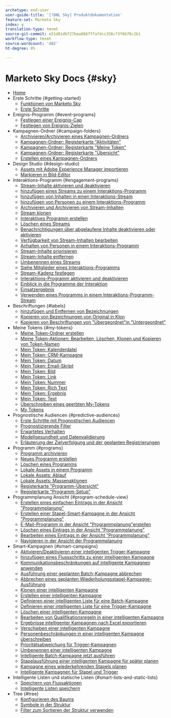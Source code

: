 ```yaml
---
archetype: end-user
user-guide-title: '[!DNL Sky] Produktdokumentation'
feature-set: Marketo Sky
index: y
translation-type: tm+mt
source-git-commit: e51d81dbf27bea8667ffafdcc356cf3f6b70c2b1
workflow-type: tm+mt
source-wordcount: '482'
ht-degree: 0%

---
```



# Marketo Sky Docs {#sky}

+ [Home](home.md)
+ Erste Schritte {#getting-started}
   + [Funktionen von Marketo Sky](marketo-sky-features.md)
   + [Erste Schritte](how-to-enable-roles-for-marketo-sky.md)
+ Ereignis-Programm {#event-programs}
   + [Festlegen einer Ereignis-Cap](setting-an-event-cap.md)
   + [Festlegen von Ereignis-Zielen](setting-event-goals.md)
+ Kampagnen-Ordner {#campaign-folders}
   + [Archivieren/Archivieren eines Kampagnen-Ordners](archive-unarchive-a-campaign-folder.md)
   + [Kampagnen-Ordner: Registerkarte &quot;Aktivitäten&quot;](campaign-folder-activities-tab.md)
   + [Kampagnen-Ordner: Registerkarte &quot;Meine Token&quot;](campaign-folder-my-tokens-tab.md)
   + [Kampagnen-Ordner: Registerkarte &quot;Übersicht&quot;](campaign-folder-overview-tab.md)
   + [Erstellen eines Kampagnen-Ordners](create-a-campaign-folder.md)
+ Design Studio {#design-studio}
   + [Assets mit Adobe Experience Manager importieren](importing-assets-with-adobe-experience-manager.md)
   + [Markieren in Bild-Editor](marketo-image-editor.md)
+ Interaktions-Programm {#engagement-programs}
   + [Stream-Inhalte aktivieren und deaktivieren](activate-and-deactivate-stream-content.md)
   + [hinzufügen eines Streams zu einem Interaktions-Programm](add-a-stream-to-an-engagement-program.md)
   + [hinzufügen von Inhalten in einen Interaktions-Stream](add-content-to-an-engagement-stream.md)
   + [hinzufügen von Personen zu einem Interaktions-Programm](add-people-to-an-engagement-program.md)
   + [Archivieren und Archivieren von Stream-Inhalten](archive-and-unarchive-stream-content.md)
   + [Stream klonen](clone-a-stream.md)
   + [Interaktives Programm erstellen](create-an-engagement-program.md)
   + [Löschen eines Streams](delete-a-stream.md)
   + [Benachrichtigungen über abgelaufene Inhalte deaktivieren oder aktivieren](disable-or-enable-exhausted-content-notifications.md)
   + [Verfügbarkeit von Stream-Inhalten bearbeiten](edit-availability-of-stream-content.md)
   + [Anhalten von Personen in einem Interaktions-Programm](pause-people-in-an-engagement-program.md)
   + [Stream-Inhalte priorisieren](prioritize-stream-content.md)
   + [Stream-Inhalte entfernen](remove-stream-content.md)
   + [Umbenennen eines Streams](rename-a-stream.md)
   + [Siehe Mitglieder eines Interaktions-Programms](see-members-of-an-engagement-program.md)
   + [Stream-Kadenz festlegen](set-stream-cadence.md)
   + [Interaktions-Programm aktivieren und deaktivieren](turn-an-engagement-program-on-and-off.md)
   + [Einblick in die Programme der Interaktion](understanding-engagement-programs.md)
   + [Einsatzergebnis](understanding-the-engagement-score.md)
   + [Verwenden eines Programms in einem Interaktions-Programm-Stream](using-a-program-in-an-engagement-program-stream.md)
+ Beschriftungen {#labels}
   + [hinzufügen und Entfernen von Bezeichnungen](add-and-remove-labels.md)
   + [Kopieren von Bezeichnungen von Original in Klon](copy-labels-from-original-to-clone.md)
   + [Kopieren von Beschriftungen von &quot;Übergeordnet&quot;in &quot;Untergeordnet&quot;](copy-labels-from-parent-to-child.md)
+ Meine Tokens {#my-tokens}
   + [Meine Token-Ordner erstellen](create-my-token-folders.md)
   + [Meine Token-Aktionen: Bearbeiten, Löschen, Klonen und Kopieren von Token-Namen](my-token-actions-edit-delete-clone-and-copy-token-names.md)
   + [Mein Token: Kalenderdatei](my-token-calendar-file.md)
   + [Mein Token: CRM-Kampagne](my-token-crm-campaign.md)
   + [Mein Token: Datum](my-token-date.md)
   + [Mein Token: Email-Skript](my-token-email-script.md)
   + [Mein Token: Bild](my-token-image.md)
   + [Mein Token: Link](my-token-link.md)
   + [Mein Token: Nummer](my-token-number.md)
   + [Mein Token: Rich Text](my-token-rich-text.md)
   + [Mein Token: Ergebnis](my-token-score.md)
   + [Mein Token: Text](my-token-text.md)
   + [Überschreiben eines geerbten My-Tokens](override-an-inherited-my-token.md)
   + [My Tokens](understanding-my-tokens.md)
+ Prognostische Audiencen {#predictive-audiences}
   + [Erste Schritte mit Prognostischen Audiencen](getting-started-with-predictive-audiences.md)
   + [Prognostizierende Filter](predictive-filters.md)
   + [Erwartetes Verhalten](expected-behavior.md)
   + [Modellgesundheit und Datenvalidierung](model-health-and-data-validity.md)
   + [Erläuterung der Zielverfolgung und der geplanten Registrierungen](understanding-goal-tracking-and-projected-registrations.md)
+ Programm {#programs}
   + [Programm archivieren](archive-a-program.md)
   + [Neues Programm erstellen](create-a-new-program.md)
   + [Löschen eines Programms](delete-a-program.md)
   + [Lokale Assets in einem Programm](local-assets-in-a-program.md)
   + [Lokale Assets: Ablauf](local-assets-expiration.md)
   + [Lokale Assets: Massenaktionen](local-assets-mass-actions.md)
   + [Registerkarte &quot;Programm-Übersicht&quot;](using-the-program-overview-tab.md)
   + [Registerkarte &quot;Programm-Setup&quot;](using-the-program-setup-tab.md)
+ Programmplanung Ansicht {#program-schedule-view}
   + [Erstellen eines einfachen Eintrags in der Ansicht &quot;Programmplanung&quot;](create-a-basic-entry-in-program-schedule-view.md)
   + [Erstellen einer Stapel-Smart-Kampagne in der Ansicht &quot;Programmplanung&quot;](create-a-batch-smart-campaign-in-program-schedule-view.md)
   + [E-Mail-Programm in der Ansicht &quot;Programmplanung&quot;erstellen](create-an-email-program-in-program-schedule-view.md)
   + [Löschen eines Eintrags in der Ansicht &quot;Programmplanung&quot;](delete-an-entry-in-program-schedule-view.md)
   + [Bearbeiten eines Eintrags in der Ansicht &quot;Programmplanung&quot;](edit-an-entry-in-program-schedule-view.md)
   + [Navigieren in der Ansicht der Programmplanung](navigating-program-schedule-view.md)
+ Smart-Kampagnen {#smart-campaigns}
   + [Aktivieren/Deaktivieren einer intelligenten Trigger-Kampagne](activate-deactivate-a-trigger-smart-campaign.md)
   + [hinzufügen eines Flussschritts zu einer intelligenten Kampagne](add-a-flow-step-to-a-smart-campaign.md)
   + [Kommunikationsbeschränkungen auf intelligente Kampagnen anwenden](apply-communication-limits-to-a-smart-campaign.md)
   + [Ausführung einer geplanten Batch-Kampagne abbrechen](cancel-a-scheduled-batch-campaign-run.md)
   + [Abbrechen eines geplanten Wiederholungsstapel-Kampagne-Ausführung](cancel-a-scheduled-recurring-batch-campaign-run.md)
   + [Klonen einer intelligenten Kampagne](clone-a-smart-campaign.md)
   + [Erstellen einer intelligenten Kampagne](create-a-smart-campaign.md)
   + [Definieren einer intelligenten Liste für eine Batch-Kampagne](define-a-smart-list-for-a-batch-campaign.md)
   + [Definieren einer intelligenten Liste für eine Trigger-Kampagne](define-a-smart-list-for-a-trigger-campaign.md)
   + [Löschen einer intelligenten Kampagne](delete-a-smart-campaign.md)
   + [Bearbeiten von Qualifikationsregeln in einer intelligenten Kampagne](edit-qualification-rules-in-a-smart-campaign.md)
   + [Ergebnisse intelligenter Kampagnen nach Excel exportieren](export-smart-campaign-results-to-excel.md)
   + [Verschieben einer intelligenten Kampagne](move-a-smart-campaign.md)
   + [Personenbeschränkungen in einer intelligenten Kampagne überschreiben](override-person-restrictions-in-a-smart-campaign.md)
   + [Prioritätsabweichung für Trigger-Kampagnen](priority-override-for-trigger-campaigns.md)
   + [Umbenennen einer intelligenten Kampagne](rename-a-smart-campaign.md)
   + [Intelligente Batch-Kampagne jetzt ausführen](run-a-batch-smart-campaign-now.md)
   + [Stapelausführung einer intelligenten Kampagne für später planen](schedule-a-batch-smart-campaign-to-run-later.md)
   + [Kampagne eines wiederkehrenden Stapels planen](schedule-a-recurring-batch-campaign.md)
   + [Intelligente Kampagnen für Stapel und Trigger](understanding-batch-and-trigger-smart-campaigns.md)
+ Intelligente Listen und statische Listen {#smart-lists-and-static-lists}
   + [Speichern von Flussaktionen](save-flow-actions.md)
   + [Intelligente Listen speichern](save-smart-list-rules.md)
+ Tree {#tree}
   + [Konfigurieren des Baums](configuring-the-tree.md)
   + [Symbole in der Struktur](understanding-icons-in-the-tree.md)
   + [Filter zum Sortieren der Struktur verwenden](use-filters-to-sort-the-tree.md)

